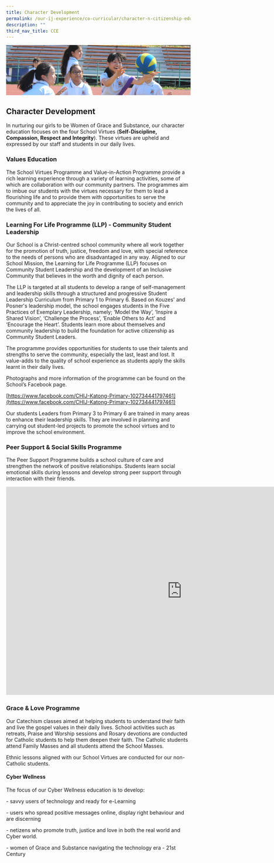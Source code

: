 ```yaml
---
title: Character Development
permalink: /our-ij-experience/co-curricular/character-n-citizenship-education-cce/character-development
description: ""
third_nav_title: CCE
---
```

![](/images/subpage.jpg)

## Character Development

In nurturing our girls to be Women of Grace and Substance, our character education focuses on the four School Virtues (**Self-Discipline, Compassion, Respect and Integrity**). These virtues are upheld and expressed by our staff and students in our daily lives.

### Values Education


The School Virtues Programme and Value-in-Action Programme provide a rich learning experience through a variety of learning activities, some of which are collaboration with our community partners. The programmes aim to imbue our students with the virtues necessary for them to lead a flourishing life and to provide them with opportunities to serve the community and to appreciate the joy in contributing to society and enrich the lives of all.

### Learning For Life Programme (LLP) - Community Student Leadership


Our School is a Christ-centred school community where all work together for the promotion of truth, justice, freedom and love, with special reference to the needs of persons who are disadvantaged in any way. Aligned to our School Mission, the Learning for Life Programme (LLP) focuses on Community Student Leadership and the development of an Inclusive Community that believes in the worth and dignity of each person.

  

The LLP is targeted at all students to develop a range of self-management and leadership skills through a structured and progressive Student Leadership Curriculum from Primary 1 to Primary 6. Based on Kouzes' and Posner's leadership model, the school engages students in the Five Practices of Exemplary Leadership, namely; ‘Model the Way’, ‘Inspire a Shared Vision’, ‘Challenge the Process’, ‘Enable Others to Act’ and ‘Encourage the Heart’. Students learn more about themselves and community leadership to build the foundation for active citizenship as Community Student Leaders.

  

The programme provides opportunities for students to use their talents and strengths to serve the community, especially the last, least and lost. It value-adds to the quality of school experience as students apply the skills learnt in their daily lives.

  

Photographs and more information of the programme can be found on the School’s Facebook page.

[https://www.facebook.com/CHIJ-Katong-Primary-102734441797461](https://www.facebook.com/CHIJ-Katong-Primary-102734441797461)

  

Our students Leaders from Primary 3 to Primary 6 are trained in many areas to enhance their leadership skills. They are involved in planning and carrying out student-led projects to promote the school virtues and to improve the school environment.

### Peer Support &amp; Social Skills Programme


The Peer Support Programme builds a school culture of care and strengthen the network of positive relationships. Students learn social emotional skills during lessons and develop strong peer support through interaction with their friends.


<iframe allowfullscreen="true" height="569" width="960" frameborder="0" src="https://docs.google.com/presentation/d/e/2PACX-1vQRsGjEKR6anG1pum-z3vQt9oMXZWudOyQrLm8pRJvLxs0_MmB5ia20mJXYm9gr-lCIz23Jh-3KWmTX/embed?start=true&amp;loop=true&amp;delayms=5000"></iframe>



### Grace &amp; Love Programme


Our Catechism classes aimed at helping students to understand their faith and live the gospel values in their daily lives. School activities such as retreats, Praise and Worship sessions and Rosary devotions are conducted for Catholic students to help them deepen their faith. The Catholic students attend Family Masses and all students attend the School Masses.

  

Ethnic lessons aligned with our School Virtues are conducted for our non-Catholic students.















#### Cyber Wellness


The focus of our Cyber Wellness education is to develop:

\- savvy users of technology and ready for e-Learning

\- users who spread positive messages online, display right behaviour and are discerning

\- netizens who promote truth, justice and love in both the real world and Cyber world.

\- women of Grace and Substance navigating the technology era - 21st Century